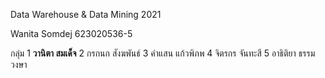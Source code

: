 Data Warehouse & Data Mining 2021

Wanita Somdej 623020536-5

กลุ่ม
1 **วานิตา สมเด็จ**
2 กรกนก สังฆพันธ์
3 คำแสน แก้วพิภพ
4 จิตรกร จันทะสี 
5 อาธิติยา ธรรมวงษา
